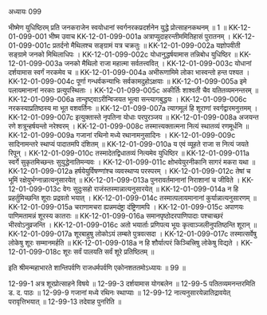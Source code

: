 अध्यायः 099

भीष्मेण युधिष्ठिरम् प्रति जनकराजेन स्वयोधानां स्वर्गनरकप्रदर्शनेन युद्धे प्रोत्साहनकथनम् ॥ 1 ॥
KK-12-01-099-001	भीष्म उवाच 
KK-12-01-099-001a	अत्राप्युदाहरन्तीममितिहासं पुरातनम् ।
KK-12-01-099-001c	प्रतर्दनो मैथिलश्च सङ्ग्रामं यत्र चक्रतुः ॥
KK-12-01-099-002a	यज्ञोपवीती सङ्ग्रामे जनको मिथिलाधिपः ।
KK-12-01-099-002c	योधानुद्धर्षयामास तन्निबोध युधिष्ठिर ॥
KK-12-01-099-003a	जनको मैथिलो राजा महात्मा सर्वतत्त्ववित् ।
KK-12-01-099-003c	योधानां दर्शयामास स्वर्गं नरकमेव च ॥
KK-12-01-099-004a	अभीरूणामिमे लोका भास्वन्तो हन्त पश्यत ।
KK-12-01-099-004c	पूर्णा गन्धर्वकन्याभिः सर्वकामदुहोऽक्षयाः ॥
KK-12-01-099-005a	इमे पलायमानानां नरकाः प्रत्युपस्थिताः ।
KK-12-01-099-005c	अकीर्तिः शाश्वती चैव यतितव्यमनन्तरम् ॥
KK-12-01-099-006a	तान्दृष्ट्वाऽरीन्विजयत भूत्वा सन्त्यागबुद्धयः ।
KK-12-01-099-006c	नरकस्याप्रतिष्ठस्य मा भूत वशवर्तिनः ॥
KK-12-01-099-007a	त्यागमूलं हि शूराणां स्वर्गद्वारमनुत्तमम् ।
KK-12-01-099-007c	इत्युक्तास्ते नृपतिना योधाः परपुरञ्जय ॥
KK-12-01-099-008a	अजयन्त रणे शत्रून्हर्षयन्तो नरेश्वरम् ।
KK-12-01-099-008c	तस्मात्त्यक्तात्मना नित्यं स्थातव्यं रणमूर्धनि ॥
KK-12-01-099-009a	गजानां रथिनो मध्ये रथानामनुसादिनः ।
KK-12-01-099-009c	सादिनामन्तरे स्थाप्यं पादातमपि दंशितम् ॥
KK-12-01-099-010a	य एवं व्यूहते राजा स नित्यं जयते रिपून् ।
KK-12-01-099-010c	तस्मादेतद्विधातव्यं नित्यमेव युधिष्ठिर ॥
KK-12-01-099-011a	स्वर्गे सुकृतमिच्छन्तः सुयुद्धेनातिमन्यवः ।
KK-12-01-099-011c	क्षोभयेयुरनीकानि सागरं मकरा यथा ॥
KK-12-01-099-012a	हर्षयेयुर्विषण्णांश्च व्यवस्थाप्य परस्परम् ।
KK-12-01-099-012c	तेषां च भूमिं रक्षेयुर्भग्नान्नात्यनुसारयेत् ॥
KK-12-01-099-013a	पुनरावर्तमानानां निराशानां च जीविते ।
KK-12-01-099-013c	वेगः सुदुःसहो राजंस्तस्मान्नात्यनुसारयेत् ॥
KK-12-01-099-014a	न हि प्रहर्तुमिच्छन्ति शूराः प्रद्रवतो भयात् ।
KK-12-01-099-014c	तस्मात्पलायमानानां कुर्यान्नात्यनुसारणम् ॥
KK-12-01-099-015a	चराणामचरा ह्यन्नमदंष्ट्रा दंष्ट्रिणामपि ।
KK-12-01-099-015c	अपाणयः पाणिमतामन्नं शूरस्य कातराः ॥
KK-12-01-099-016a	समानपृष्ठोदरपाणिपादाः पश्चाच्छरं भीरवोऽनुव्रजन्ति ।
KK-12-01-099-016c	अतो भयार्ताः प्रणिपत्य भूयः कृत्वाञ्जलीनुपतिष्ठन्ति शूरान् ॥
KK-12-01-099-017a	शूरबाहुषु लोकोऽयं लम्बते पुत्रवत्सदा ।
KK-12-01-099-017c	तस्मात्सर्वेषु लोकेषु शूरः सम्मानमर्हति ॥
KK-12-01-099-018a	न हि शौर्यात्परं किञ्चित्त्रिषु लोकेषु विद्यते ।
KK-12-01-099-018c	शूरः सर्वं पालयति सर्वं शूरे प्रतिष्ठितम् ॥ 

इति श्रीमन्महाभारते शान्तिपर्वणि राजधर्मपर्वणि एकोनशततमोऽध्यायः ॥ 99 ॥

12-99-1 अत्र शूरप्रोत्साहने विषये ॥ 12-99-3 दर्शयामास योगबलेन ॥ 12-99-5 पतितव्यमनन्तरमिति ड. द. पाठः ॥ 12-99-9 गजानां मध्ये रथिनः स्थाप्याः ॥ 12-99-12 नात्यनुसारयेन्नातिद्रावयेत् परावृत्तिभयात् ॥ 12-99-13 तदेवाह पुनरिति ॥
